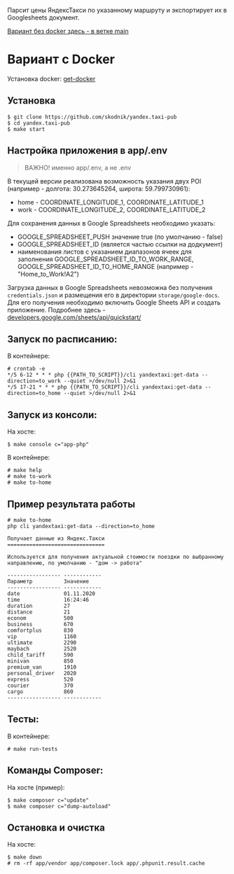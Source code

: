 Парсит цены ЯндексТакси по указанному маршруту и экспортирует их в Googlesheets документ.

[Вариант без docker здесь - в ветке main](https://github.com/skodnik/yandex.taxi-pub/tree/main)

# Вариант с Docker
Установка docker: [get-docker](https://docs.docker.com/get-docker/)

## Установка
```
$ git clone https://github.com/skodnik/yandex.taxi-pub
$ cd yandex.taxi-pub
$ make start
```

## Настройка приложения в app/.env
> ВАЖНО! именно app/.env, а не .env

В текущей версии реализована возможность указания двух POI (например - долгота: 30.273645264, широта: 59.799730961):
- home - COORDINATE_LONGITUDE_1, COORDINATE_LATITUDE_1
- work - COORDINATE_LONGITUDE_2, COORDINATE_LATITUDE_2

Для сохранения данных в Google Spreadsheets необходимо указать:
- GOOGLE_SPREADSHEET_PUSH значение true (по умолчанию - false)
- GOOGLE_SPREADSHEET_ID (является частью ссылки на додкумент)
- наименования листов с указанием диапазонов ячеек для заполнения GOOGLE_SPREADSHEET_ID_TO_WORK_RANGE, GOOGLE_SPREADSHEET_ID_TO_HOME_RANGE (например - "Home_to_Work!A2")

Загрузка данных в Google Spreadsheets невозможна без получения `credentials.json` и размещения его в директории `storage/google-docs`. Для его получения необходимо включить Google Sheets API и создать приложение. Подробнее здесь - [developers.google.com/sheets/api/quickstart/](https://developers.google.com/sheets/api/quickstart/php#step_3_set_up_the_sample)

## Запуск по расписанию:
В контейнере:
```
# crontab -e
*/5 6-12 * * * php {{PATH_TO_SCRIPT}}/cli yandextaxi:get-data --direction=to_work --quiet >/dev/null 2>&1
*/5 17-21 * * * php {{PATH_TO_SCRIPT}}/cli yandextaxi:get-data --direction=to_home --quiet >/dev/null 2>&1
```

## Запуск из консоли:
На хосте:
```
$ make console c="app-php"
```
В контейнере:
```
# make help
# make to-work
# make to-home
```

## Пример результата работы
```
# make to-home
php cli yandextaxi:get-data --direction=to_home

Получает данные из Яндекс.Такси
===============================

Используется для получения актуальной стоимости поездки по выбранному направлению, по умолчанию - "дом -> работа"

----------------- ------------
Параметр          Значение
----------------- ------------
date              01.11.2020
time              16:24:46
duration          27
distance          21
econom            500
business          670
comfortplus       830
vip               1160
ultimate          2290
maybach           2520
child_tariff      590
minivan           850
premium_van       1910
personal_driver   2020
express           520
courier           370
cargo             860
----------------- ------------
```

## Тесты:
В контейнере:
```
# make run-tests
```

## Команды Composer:
На хосте (пример):
```
$ make composer c="update"
$ make composer c="dump-autoload"
```

## Остановка и очистка
На хосте:
```
$ make down
# rm -rf app/vendor app/composer.lock app/.phpunit.result.cache
```